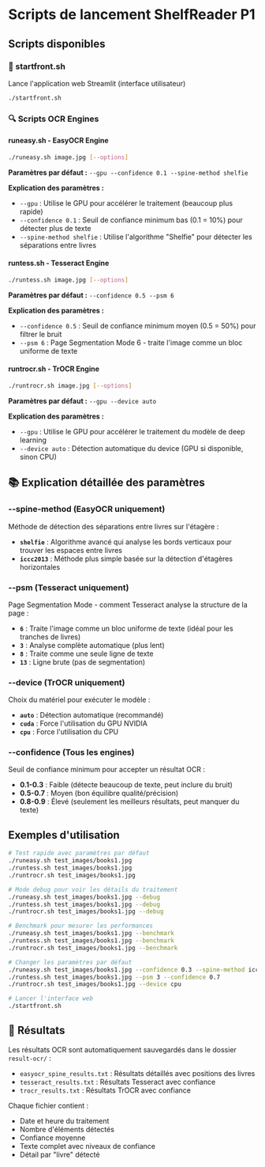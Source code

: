 # Scripts de lancement ShelfReader P1

## Scripts disponibles

### 🚀 startfront.sh
Lance l'application web Streamlit (interface utilisateur)
```bash
./startfront.sh
```

### 🔍 Scripts OCR Engines

#### runeasy.sh - EasyOCR Engine
```bash
./runeasy.sh image.jpg [--options]
```
**Paramètres par défaut :** `--gpu --confidence 0.1 --spine-method shelfie`

**Explication des paramètres :**
- `--gpu` : Utilise le GPU pour accélérer le traitement (beaucoup plus rapide)
- `--confidence 0.1` : Seuil de confiance minimum bas (0.1 = 10%) pour détecter plus de texte
- `--spine-method shelfie` : Utilise l'algorithme "Shelfie" pour détecter les séparations entre livres

#### runtess.sh - Tesseract Engine
```bash
./runtess.sh image.jpg [--options]
```
**Paramètres par défaut :** `--confidence 0.5 --psm 6`

**Explication des paramètres :**
- `--confidence 0.5` : Seuil de confiance minimum moyen (0.5 = 50%) pour filtrer le bruit
- `--psm 6` : Page Segmentation Mode 6 - traite l'image comme un bloc uniforme de texte

#### runtrocr.sh - TrOCR Engine
```bash
./runtrocr.sh image.jpg [--options]
```
**Paramètres par défaut :** `--gpu --device auto`

**Explication des paramètres :**
- `--gpu` : Utilise le GPU pour accélérer le traitement du modèle de deep learning
- `--device auto` : Détection automatique du device (GPU si disponible, sinon CPU)

## 📚 Explication détaillée des paramètres

### --spine-method (EasyOCR uniquement)
Méthode de détection des séparations entre livres sur l'étagère :
- **`shelfie`** : Algorithme avancé qui analyse les bords verticaux pour trouver les espaces entre livres
- **`iccc2013`** : Méthode plus simple basée sur la détection d'étagères horizontales

### --psm (Tesseract uniquement)
Page Segmentation Mode - comment Tesseract analyse la structure de la page :
- **`6`** : Traite l'image comme un bloc uniforme de texte (idéal pour les tranches de livres)
- **`3`** : Analyse complète automatique (plus lent)
- **`8`** : Traite comme une seule ligne de texte
- **`13`** : Ligne brute (pas de segmentation)

### --device (TrOCR uniquement)
Choix du matériel pour exécuter le modèle :
- **`auto`** : Détection automatique (recommandé)
- **`cuda`** : Force l'utilisation du GPU NVIDIA
- **`cpu`** : Force l'utilisation du CPU

### --confidence (Tous les engines)
Seuil de confiance minimum pour accepter un résultat OCR :
- **0.1-0.3** : Faible (détecte beaucoup de texte, peut inclure du bruit)
- **0.5-0.7** : Moyen (bon équilibre qualité/précision)
- **0.8-0.9** : Élevé (seulement les meilleurs résultats, peut manquer du texte)

## Exemples d'utilisation

```bash
# Test rapide avec paramètres par défaut
./runeasy.sh test_images/books1.jpg
./runtess.sh test_images/books1.jpg
./runtrocr.sh test_images/books1.jpg

# Mode debug pour voir les détails du traitement
./runeasy.sh test_images/books1.jpg --debug
./runtess.sh test_images/books1.jpg --debug
./runtrocr.sh test_images/books1.jpg --debug

# Benchmark pour mesurer les performances
./runeasy.sh test_images/books1.jpg --benchmark
./runtess.sh test_images/books1.jpg --benchmark
./runtrocr.sh test_images/books1.jpg --benchmark

# Changer les paramètres par défaut
./runeasy.sh test_images/books1.jpg --confidence 0.3 --spine-method iccc2013
./runtess.sh test_images/books1.jpg --psm 3 --confidence 0.7
./runtrocr.sh test_images/books1.jpg --device cpu

# Lancer l'interface web
./startfront.sh
```

## 📁 Résultats

Les résultats OCR sont automatiquement sauvegardés dans le dossier `result-ocr/` :
- `easyocr_spine_results.txt` : Résultats détaillés avec positions des livres
- `tesseract_results.txt` : Résultats Tesseract avec confiance
- `trocr_results.txt` : Résultats TrOCR avec confiance

Chaque fichier contient :
- Date et heure du traitement
- Nombre d'éléments détectés
- Confiance moyenne
- Texte complet avec niveaux de confiance
- Détail par "livre" détecté